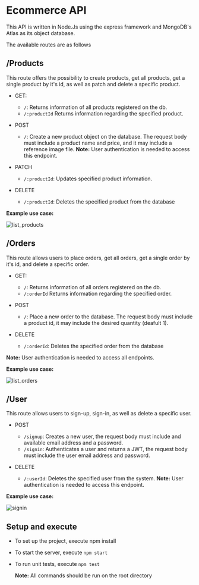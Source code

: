 # Ecommerce API

This API is written in Node.Js using the express framework and MongoDB's Atlas as its object database.

The available routes are as follows

## /Products

This route offers the possibility to create products, get all products, get a single product by it's id, as well as patch and delete a specific product.

- GET:

  - `/`: Returns information of all products registered on the db.
  - `/:productId` Returns information regarding the specified product.

- POST

  - `/`: Create a new product object on the database. The request body must include a product name and price, and it may include a reference image file.
    **Note:** User authentication is needed to access this endpoint.

- PATCH

  - `/:productId`: Updates specified product information.

- DELETE
  - `/:productId`: Deletes the specified product from the database

**Example use case:**

![list_products](https://github.com/guidorc/node-ecommerce/assets/50532651/16f4f71e-b664-45e8-84bd-bf7d5b75b0ff)

## /Orders

This route allows users to place orders, get all orders, get a single order by it's id, and delete a specific order.

- GET:

  - `/`: Returns information of all orders registered on the db.
  - `/:orderId` Returns information regarding the specified order.

- POST

  - `/`: Place a new order to the database. The request body must include a product id, it may include the desired quantity (deafult 1).

- DELETE
  - `/:orderId`: Deletes the specified order from the database

**Note:** User authentication is needed to access all endpoints.

**Example use case:**

![list_orders](https://github.com/guidorc/node-ecommerce/assets/50532651/38691bc4-3108-4553-8c6f-e2fd3163f82e)

## /User

This route allows users to sign-up, sign-in, as well as delete a specific user.

- POST

  - `/signup`: Creates a new user, the request body must include and available email address and a password.
  - `/signin`: Authenticates a user and returns a JWT, the request body must include the user email address and password.

- DELETE
  - `/:userId`: Deletes the specified user from the system. **Note:** User authentication is needed to access this endpoint.

**Example use case:**

![signin](https://github.com/guidorc/node-ecommerce/assets/50532651/5456dbf8-49b7-4efe-ae8e-3c833b1b33e5)

## Setup and execute

- To set up the project, execute npm install
- To start the server, execute `npm start`
- To run unit tests, execute `npm test`

  **Note:** All commands should be run on the root directory
